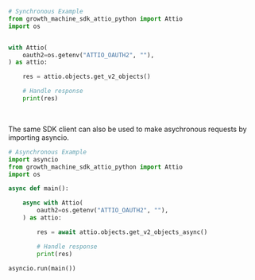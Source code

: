 <!-- Start SDK Example Usage [usage] -->
```python
# Synchronous Example
from growth_machine_sdk_attio_python import Attio
import os


with Attio(
    oauth2=os.getenv("ATTIO_OAUTH2", ""),
) as attio:

    res = attio.objects.get_v2_objects()

    # Handle response
    print(res)
```

</br>

The same SDK client can also be used to make asychronous requests by importing asyncio.
```python
# Asynchronous Example
import asyncio
from growth_machine_sdk_attio_python import Attio
import os

async def main():

    async with Attio(
        oauth2=os.getenv("ATTIO_OAUTH2", ""),
    ) as attio:

        res = await attio.objects.get_v2_objects_async()

        # Handle response
        print(res)

asyncio.run(main())
```
<!-- End SDK Example Usage [usage] -->